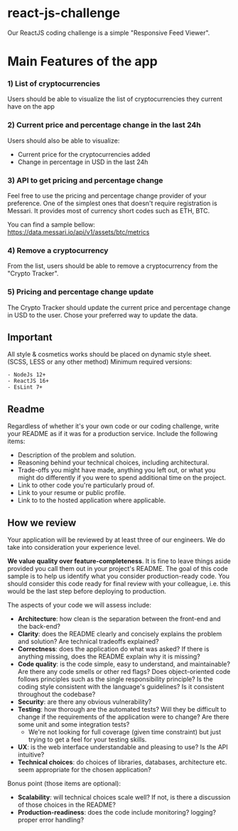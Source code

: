 # react-js-challenge
Our ReactJS coding challenge is a simple "Responsive Feed Viewer".

# Main Features of the app

### 1) List of cryptocurrencies
Users should be able to visualize the list of cryptocurrencies they current have on the app

### 2) Current price and percentage change in the last 24h
Users should also be able to visualize: 
* Current price for the cryptocurrencies added
* Change in percentage in USD in the last 24h

### 3) API to get pricing and percentage change
Feel free to use the pricing and percentage change provider of your preference. One of the simplest ones that doesn't require registration is Messari. It provides most of currency short codes such as ETH, BTC. 

You can find a sample bellow:
https://data.messari.io/api/v1/assets/btc/metrics

### 4) Remove a cryptocurrency
From the list, users should be able to remove a cryptocurrency from the "Crypto Tracker".

### 5) Pricing and percentage change update
The Crypto Tracker should update the current price and percentage change in USD to the user. Chose your preferred way to update the data.


Important
---------
All style & cosmetics works should be placed on dynamic style sheet. (SCSS, LESS or any other method)
Minimum required versions:

```
- NodeJs 12+
- ReactJS 16+
- EsLint 7+
```

Readme
------

Regardless of whether it's your own code or our coding challenge, write your README as if it was for a production service. Include the following items:

* Description of the problem and solution.
* Reasoning behind your technical choices, including architectural. 
* Trade-offs you might have made, anything you left out, or what you might do differently if you were to spend additional time on the project.
* Link to other code you're particularly proud of.
* Link to your resume or public profile.
* Link to to the hosted application where applicable.

How we review
-------------

Your application will be reviewed by at least three of our engineers. We do take into consideration your experience level.

**We value quality over feature-completeness**. It is fine to leave things aside provided you call them out in your project's README. The goal of this code sample is to help us identify what you consider production-ready code. You should consider this code ready for final review with your colleague, i.e. this would be the last step before deploying to production.

The aspects of your code we will assess include:

* **Architecture**: how clean is the separation between the front-end and the back-end?
* **Clarity**: does the README clearly and concisely explains the problem and solution? Are technical tradeoffs explained?
* **Correctness**: does the application do what was asked? If there is anything missing, does the README explain why it is missing?
* **Code quality**: is the code simple, easy to understand, and maintainable?  Are there any code smells or other red flags? Does object-oriented code follows principles such as the single responsibility principle? Is the coding style consistent with the language's guidelines? Is it consistent throughout the codebase?
* **Security**: are there any obvious vulnerability?
* **Testing**: how thorough are the automated tests? Will they be difficult to change if the requirements of the application were to change? Are there some unit and some integration tests?
	* We're not looking for full coverage (given time constraint) but just trying to get a feel for your testing skills.
* **UX**: is the web interface understandable and pleasing to use? Is the API intuitive?
* **Technical choices**: do choices of libraries, databases, architecture etc. seem appropriate for the chosen application?

Bonus point (those items are optional):

* **Scalability**: will technical choices scale well? If not, is there a discussion of those choices in the README? 
* **Production-readiness**: does the code include monitoring? logging? proper error handling?

